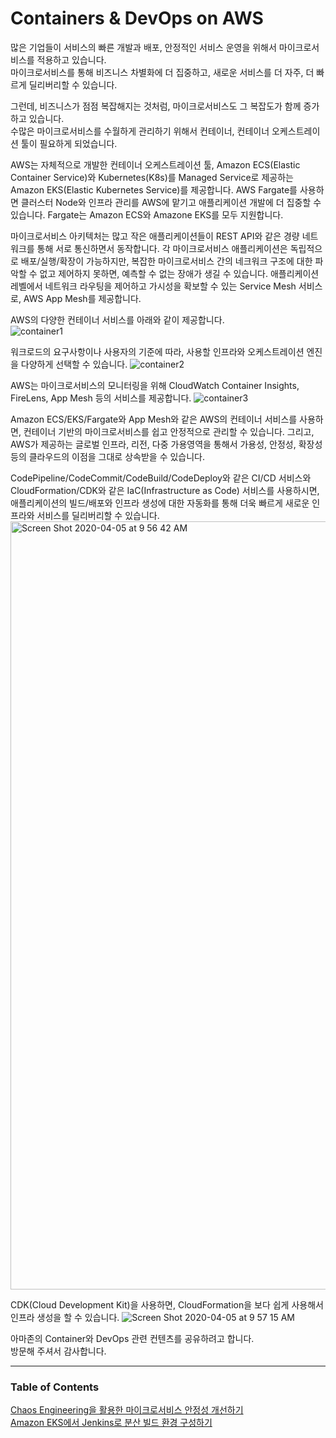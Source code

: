 # Containers & DevOps on AWS

많은 기업들이 서비스의 빠른 개발과 배포, 안정적인 서비스 운영을 위해서 마이크로서비스를 적용하고 있습니다.    
마이크로서비스를 통해 비즈니스 차별화에 더 집중하고, 새로운 서비스를 더 자주, 더 빠르게 딜리버리할 수 있습니다.   

그런데, 비즈니스가 점점 복잡해지는 것처럼, 마이크로서비스도 그 복잡도가 함께 증가하고 있습니다.    
수많은 마이크로서비스를 수월하게 관리하기 위해서 컨테이너, 컨테이너 오케스트레이션 툴이 필요하게 되었습니다.  

AWS는 자체적으로 개발한 컨테이너 오케스트레이션 툴, Amazon ECS(Elastic Container Service)와 Kubernetes(K8s)를 Managed Service로 제공하는 Amazon EKS(Elastic Kubernetes Service)를 제공합니다. AWS Fargate를 사용하면 클러스터 Node와 인프라 관리를 AWS에 맡기고 애플리케이션 개발에 더 집중할 수 있습니다. Fargate는 Amazon ECS와 Amazone EKS를 모두 지원합니다.

마이크로서비스 아키텍처는 많고 작은 애플리케이션들이 REST API와 같은 경량 네트워크를 통해 서로 통신하면서 동작합니다. 각 마이크로서비스 애플리케이션은 독립적으로 배포/실행/확장이 가능하지만, 복잡한 마이크로서비스 간의 네크워크 구조에 대한 파악할 수 없고 제어하지 못하면, 예측할 수 없는 장애가 생길 수 있습니다. 애플리케이션 레벨에서 네트워크 라우팅을 제어하고 가시성을 확보할 수 있는 Service Mesh 서비스로, AWS App Mesh를 제공합니다.

AWS의 다양한 컨테이너 서비스를 아래와 같이 제공합니다.  
![container1](https://user-images.githubusercontent.com/6407492/78220174-fb4d9380-74fb-11ea-9be0-a54de89ae79d.png)

워크로드의 요구사항이나 사용자의 기준에 따라, 사용할 인프라와 오케스트레이션 엔진을 다양하게 선택할 수 있습니다.
![container2](https://user-images.githubusercontent.com/6407492/78220177-fd175700-74fb-11ea-82e9-badfc8947283.png)

AWS는 마이크로서비스의 모니터링을 위해 CloudWatch Container Insights, FireLens, App Mesh 등의 서비스를 제공합니다.
![container3](https://user-images.githubusercontent.com/6407492/78220181-fe488400-74fb-11ea-83ba-0f511592a8d2.png)

Amazon ECS/EKS/Fargate와 App Mesh와 같은 AWS의 컨테이너 서비스를 사용하면, 컨테이너 기반의 마이크로서비스를 쉽고 안정적으로 관리할 수 있습니다. 그리고, AWS가 제공하는 글로벌 인프라, 리전, 다중 가용영역을 통해서 가용성, 안정성, 확장성 등의 클라우드의 이점을 그대로 상속받을 수 있습니다.

CodePipeline/CodeCommit/CodeBuild/CodeDeploy와 같은 CI/CD 서비스와 CloudFormation/CDK와 같은 IaC(Infrastructure as Code) 서비스를 사용하시면, 애플리케이션의 빌드/배포와 인프라 생성에 대한 자동화를 통해 더욱 빠르게 새로운 인프라와 서비스를 딜리버리할 수 있습니다.  
<img width="1229" alt="Screen Shot 2020-04-05 at 9 56 42 AM" src="https://user-images.githubusercontent.com/6407492/78464385-e2bfc200-7723-11ea-9b5e-4333a63b98d7.png">

CDK(Cloud Development Kit)을 사용하면, CloudFormation을 보다 쉽게 사용해서 인프라 생성을 할 수 있습니다.
![Screen Shot 2020-04-05 at 9 57 15 AM](https://user-images.githubusercontent.com/6407492/78464386-e5221c00-7723-11ea-9953-bdd5cda4ff13.png)

아마존의 Container와 DevOps 관련 컨텐츠를 공유하려고 합니다.  
방문해 주셔서 감사합니다.  

---
### Table of Contents
[Chaos Engineering을 활용한 마이크로서비스 안정성 개선하기](summit-2020)  
[Amazon EKS에서 Jenkins로 분산 빌드 환경 구성하기](jenkins-on-eks)  


